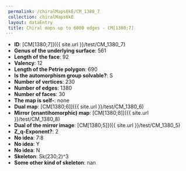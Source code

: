 ```yaml
--- 
 permalink: /chiralMaps6kE/CM_1380_7 
 collection: chiralMaps6kE
 layout: dataEntry
 title: Chiral maps up to 6000 edges - CM[1380;7]
---
```


- **ID**: [CM[1380;7]]({{ site.url }}/test/CM_1380_7)
- **Genus of the underlying surface**: 561
- **Length of the face**: 92
- **Valency**: 12
- **Length of the Petrie polygon**: 690
- **Is the automorphism group solvable?**: S
- **Number of vertices**: 230
- **Number of edges**: 1380
- **Number of faces**: 30
- **The map is self-**: none
- **Dual map**: [CM[1380;6]]({{ site.url }}/test/CM_1380_6)
- **Mirror (enantihomorphic) map**: [CM[1380;8]]({{ site.url }}/test/CM_1380_8)
- **Dual of the mirror image**: [CM[1380;5]]({{ site.url }}/test/CM_1380_5)
- **Z_q-Exponent?**: 2
- **No idea**:  7:8
- **No idea**: Y
- **No idea**: N
- **Skeleton**: Sk(230;2)^3
- **Some other kind of skeleton**: nan
